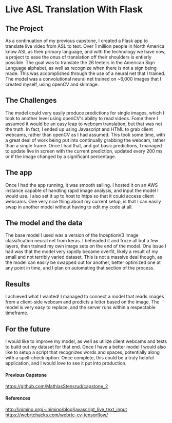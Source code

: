 # Live ASL Translation With Flask
## The Project
As a continuation of my previous capstone, I created a Flask app to translate live video from ASL to text. Over 1 million people in North America know ASL as their primary language, and with the technology we have now, a project to ease the onus of translation off their shoulders is entierly possible. The goal was to translate the 26 leeters in the American Sign Language alphabet, as well as recognize when there is not a sign being made. This was accomplished through the use of a neural net that I trained. The model was a convolutional neural net trained on ~6,000 images that I created myself, using openCV and skImage.
## The Challenges
The model could very easily produce predictions for single images, which I took to another level using openCV's ability to read videos. Fome there I assumed it would be an easy leap to webcam translation, but that was not the truth. In fact, I ended up using Javascript and HTML to grab client webcams, rather than openCV as I had assumed. This took some time, with a great deal of work being put into continually grabbing the webcam, rather than a single frame. Once I had that, and got basic predictions, I managed to update live in screen with the current prediction, updated every 200 ms or if the image changed by a significant percentage.
## The app
Once I had the app running, it was smooth sailing. I hosted it on an AWS instance capable of handling rapid image analysis, and input the model I would use. I also set it up to host to https so that it could access client webcams. One very nice thing about my current setup, is that I can easily swap in another model without having to edit my code at all.
## The model and the data
The base model I used was a version of the InceptionV3 image classification neural net from keras. I beheaded it and froze all but a few layers, then trained my own image sets on the end of the model. One issue I had was that the model very rapidly became overfit, likely a result of my small and not terribly varied dataset. This is not a massive deal though, as the model can easily be swapped out for another, better optimized one at any point in time, and I plan on automating that section of the process.
## Results
I achieved what I wanted! I managed to connect a model that reads images from a client-side webcam and predicts a letter based on the image. The model is very easy to replace, and the server runs within a respectable timeframe.

## For the future
I would like to improve my model, as well as utilize client webcams and tests to build out my dataset for that end. Once I have a better model I would also like to setup a script that recognizes words and spaces, potentially along with a spell-check option. Once complete, this could be a truly helpful application, and I would love to see it put into production.


#### Previous Capstone
https://github.com/MathiasStensrud/capstone_2

#### References
http://inimino.org/~inimino/blog/javascript_live_text_input
https://webrtchacks.com/webrtc-cv-tensorflow/

